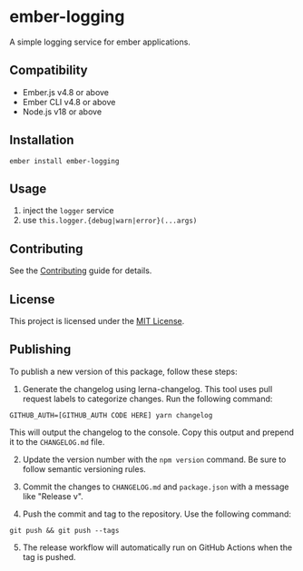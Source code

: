 # ember-logging

A simple logging service for ember applications.

## Compatibility

- Ember.js v4.8 or above
- Ember CLI v4.8 or above
- Node.js v18 or above

## Installation

```
ember install ember-logging
```

## Usage

1. inject the `logger` service
1. use `this.logger.{debug|warn|error}(...args)`

## Contributing

See the [Contributing](CONTRIBUTING.md) guide for details.

## License

This project is licensed under the [MIT License](LICENSE.md).

## Publishing

To publish a new version of this package, follow these steps:

1. Generate the changelog using lerna-changelog. This tool uses pull request labels to categorize changes. Run the following command:

```
GITHUB_AUTH=[GITHUB_AUTH CODE HERE] yarn changelog
```

This will output the changelog to the console. Copy this output and prepend it to the `CHANGELOG.md` file.

2. Update the version number with the `npm version` command. Be sure to follow semantic versioning rules.

3. Commit the changes to `CHANGELOG.md` and `package.json` with a message like "Release v<version>".

4. Push the commit and tag to the repository. Use the following command:

```
git push && git push --tags
```

5. The release workflow will automatically run on GitHub Actions when the tag is pushed.

